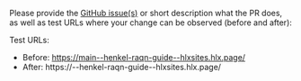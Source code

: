 Please provide the [GitHub issue(s)](../issues) or short description what the PR does, as well as test URLs where your change can be observed (before and after):

Test URLs:
- Before: https://main--henkel-raqn-guide--hlxsites.hlx.page/
- After: https://<branch>--henkel-raqn-guide--hlxsites.hlx.page/
